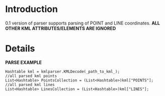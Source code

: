 # Introduction #

0.1 version of parser supports parsing of POINT and LINE coordinates.
**ALL OTHER KML ATTRIBUTES/ELEMENTS ARE IGNORED**


# Details #
**PARSE EXAMPLE**
```
Hashtable kml = kmlparser.KMLDecode(_path_to_kml_);
//all parsed kml points
List<Hashtable> PointsCollection = (List<Hashtable>)kml["POINTS"];
//all parsed kml lines
List<Hashtable> LinesCollection = (List<Hashtable>)kml["LINES"];
```